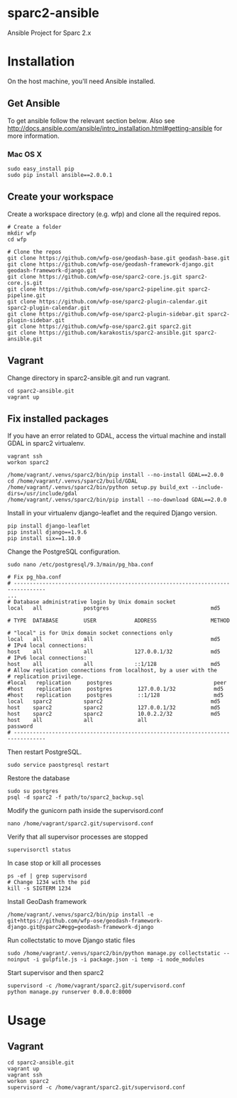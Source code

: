 # sparc2-ansible
Ansible Project for Sparc 2.x

# Installation

On the host machine, you'll need Ansible installed.

## Get Ansible

To get ansible follow the relevant section below.  Also see http://docs.ansible.com/ansible/intro_installation.html#getting-ansible for more information.

### Mac OS X

```
sudo easy_install pip
sudo pip install ansible==2.0.0.1
```

## Create your workspace

Create a workspace directory (e.g. wfp) and clone all the required repos.

```
# Create a folder
mkdir wfp
cd wfp

# Clone the repos
git clone https://github.com/wfp-ose/geodash-base.git geodash-base.git
git clone https://github.com/wfp-ose/geodash-framework-django.git geodash-framework-django.git
git clone https://github.com/wfp-ose/sparc2-core.js.git sparc2-core.js.git
git clone https://github.com/wfp-ose/sparc2-pipeline.git sparc2-pipeline.git
git clone https://github.com/wfp-ose/sparc2-plugin-calendar.git sparc2-plugin-calendar.git
git clone https://github.com/wfp-ose/sparc2-plugin-sidebar.git sparc2-plugin-sidebar.git
git clone https://github.com/wfp-ose/sparc2.git sparc2.git
git clone https://github.com/karakostis/sparc2-ansible.git sparc2-ansible.git
```

## Vagrant

Change directory in sparc2-ansible.git and run vagrant.

```
cd sparc2-ansible.git
vagrant up
```

## Fix installed packages

If you have an error related to GDAL, access the virtual machine and install GDAL in sparc2 virtualenv.

```
vagrant ssh
workon sparc2

/home/vagrant/.venvs/sparc2/bin/pip install --no-install GDAL==2.0.0
cd /home/vagrant/.venvs/sparc2/build/GDAL
/home/vagrant/.venvs/sparc2/bin/python setup.py build_ext --include-dirs=/usr/include/gdal
/home/vagrant/.venvs/sparc2/bin/pip install --no-download GDAL==2.0.0
```

Install in your virtualenv django-leaflet and the required Django version.

```
pip install django-leaflet
pip install django==1.9.6
pip install six==1.10.0
```

Change the PostgreSQL configuration.

```
sudo nano /etc/postgresql/9.3/main/pg_hba.conf

# Fix pg_hba.conf
# --------------------------------------------------------------------------------
...
# Database administrative login by Unix domain socket
local   all             postgres                                md5

# TYPE  DATABASE        USER            ADDRESS                 METHOD

# "local" is for Unix domain socket connections only
local   all             all                                     md5
# IPv4 local connections:
host    all             all             127.0.0.1/32            md5
# IPv6 local connections:
host    all             all             ::1/128                 md5
# Allow replication connections from localhost, by a user with the
# replication privilege.
#local   replication     postgres                                peer
#host    replication     postgres        127.0.0.1/32            md5
#host    replication     postgres        ::1/128                 md5
local   sparc2          sparc2                                  md5
host    sparc2          sparc2           127.0.0.1/32           md5
host    sparc2          sparc2           10.0.2.2/32            md5
host    all             all              all                    password
# --------------------------------------------------------------------------------
```

Then restart PostgreSQL.

```
sudo service paostgresql restart
```

Restore the database

```
sudo su postgres
psql -d sparc2 -f path/to/sparc2_backup.sql
```

Modify the gunicorn path inside the supervisord.conf

```
nano /home/vagrant/sparc2.git/supervisord.conf
```
Verify that all supervisor processes are stopped

```
supervisorctl status
```

In case stop or kill all processes

```
ps -ef | grep supervisord
# Change 1234 with the pid
kill -s SIGTERM 1234
```

Install GeoDash framework

```
/home/vagrant/.venvs/sparc2/bin/pip install -e git+https://github.com/wfp-ose/geodash-framework-django.git@sparc2#egg=geodash-framework-django
```

Run collectstatic to move Django static files

```
sudo /home/vagrant/.venvs/sparc2/bin/python manage.py collectstatic --noinput -i gulpfile.js -i package.json -i temp -i node_modules
```

Start supervisor and then sparc2

```
supervisord -c /home/vagrant/sparc2.git/supervisord.conf
python manage.py runserver 0.0.0.0:8000
```


# Usage

## Vagrant

```
cd sparc2-ansible.git
vagrant up
vagrant ssh
workon sparc2
supervisord -c /home/vagrant/sparc2.git/supervisord.conf

```
